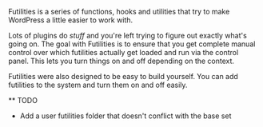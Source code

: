 Futilities is a series of functions, hooks and utilities that try to make WordPress a little easier to work with.

Lots of plugins do *stuff* and you're left trying to figure out exactly what's going on. The goal with Futilities is to ensure that you get complete manual control over which futilities actually get loaded and run via the control panel. This lets you turn things on and off depending on the context.

Futilities were also designed to be easy to build yourself. You can add futilities to the system and turn them on and off easily.

** TODO

* Add a user futilities folder that doesn't conflict with the base set